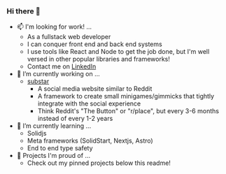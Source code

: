 ### Hi there 👋

- 📫 I'm looking for work! ...
  - As a fullstack web developer
  - I can conquer front end and back end systems
  - I use tools like React and Node to get the job done, but I'm well versed in other popular libraries and frameworks!
  - Contact me on [LinkedIn](https://www.linkedin.com/in/micheal-earl/)
- 🔭 I’m currently working on ...
  - [substar](https://github.com/Micheal-Earl/substar)
    - A social media website similar to Reddit
    - A framework to create small minigames/gimmicks that tightly integrate with the social experience
    - Think Reddit's "The Button" or "r/place", but every 3-6 months instead of every 1-2 years
- 🌱 I’m currently learning ...
  - Solidjs
  - Meta frameworks (SolidStart, Nextjs, Astro)
  - End to end type safety
- 📝 Projects I'm proud of ...
  - Check out my pinned projects below this readme!
